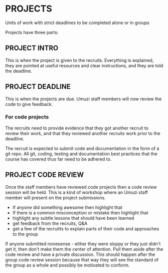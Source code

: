 # PROJECTS

Units of work with strict deadlines to be completed alone or in groups

Projects have three parts:

## PROJECT INTRO

This is when the project is given to the recruits. Everything is explained, they are pointed at useful resources and clear instructions, and they are told the deadline.

## PROJECT DEADLINE

This is when the projects are due. Umuzi staff members will now review the code to give feedback.

### For code projects

The recruits need to provide evidence that they got another recruit to review their work, and that they reviewed another recruits work prior to the deadline.

The recruit is expected to submit code and documentation in the form of a git repo. All git, coding, testing and documentation best practices that the course has covered thus far need to be adhered to.

## PROJECT CODE REVIEW

Once the staff members have reviewed code projects then a code review session will be held. This is a kind of workshop where an Umuzi staff member will present on the project submissions.

- If anyone did something awesome then highlight that
- If there is a common misconception or mistake then highlight that
- highlight any subtle lessons that should have been learned
- get feedback from the recruits, Q&A
- get a few of the recruitts to explain parts of their code and approaches to the group

If anyone submitted nonesense - either they were sloppy or they just didn't get it, then don't make them the center of attention. Pull them aside after the code review and have a private discussion. This should happen after the group code review session because that way they will see the standard of the group as a whole and possibly be motivated to conform.
